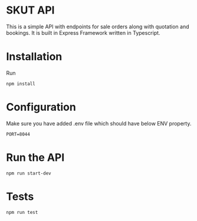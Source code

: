 # SKUT API
This is a simple API with endpoints for sale orders along with quotation and bookings. It is built in Express Framework written in Typescript.

# Installation
Run 
```
npm install
```

# Configuration
Make sure you have added .env file which should have below ENV property. <br />
```
PORT=8044
```

# Run the API
```
npm run start-dev
```

# Tests
```
npm run test
```
